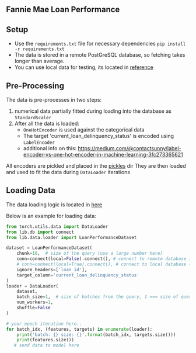 ## Fannie Mae Loan Performance

## Setup
- Use the `requirements.txt` file for necessary dependencies `pip install -r requirements.txt`
- The data is stored in a remote PostGreSQL database, so fetching takes longer than average.
- You can use local data for testing, its located in [reference](./reference)

## Pre-Processing
The data is pre-processes in two steps:
1. numerical data  partially fitted during loading into the database as `StandardScaler`
2. After all the data is loaded:
   - `OneHotEncoder` is used against the categorical data
   - The target 'current_loan_delinquency_status' is encoded using `LabelEncoder`
   - additional info on this: https://medium.com/@contactsunny/label-encoder-vs-one-hot-encoder-in-machine-learning-3fc273365621
   
All encoders are pickled and placed in the [pickles](./pickles) dir
They are then loaded and used to fit the data during `DataLoader` iterations

## Loading Data
The data loading logic is located in [here](./lib/data/loader.py)

Below is an example for loading data:
```python
from torch.utils.data import DataLoader
from lib.db import connect
from lib.data.loader import LoanPerformanceDataset 

dataset = LoanPerformanceDataset(
    chunk=10,  # size of the query (use a large number here)
    conn=connect(local=False).connect(), # connect to remote database instance ( google cloud )
    # conn=connect(local=True).connect(), # connect to local database (docker)
    ignore_headers=['loan_id'],
    target_column='current_loan_delinquency_status'
)
loader = DataLoader(
    dataset,
    batch_size=1,  # size of batches from the query, 1 === size of query, 2 = 1/2 query size
    num_workers=1,
    shuffle=False
)

# your epoch iteration here..
for batch_idx, (features, targets) in enumerate(loader):
    print('batch: {} size: {}'.format(batch_idx, targets.size()))
    print(features.size())
   # send data to model here
    
```